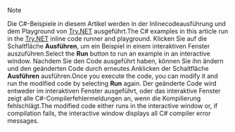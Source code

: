 
> [!NOTE]
> <span data-ttu-id="03e2b-101">Die C#-Beispiele in diesem Artikel werden in der Inlinecodeausführung und dem Playground von [Try.NET](https://try.dot.net) ausgeführt.</span><span class="sxs-lookup"><span data-stu-id="03e2b-101">The C# examples in this article run in the [Try.NET](https://try.dot.net) inline code runner and playground.</span></span> <span data-ttu-id="03e2b-102">Klicken Sie auf die Schaltfläche **Ausführen**, um ein Beispiel in einem interaktiven Fenster auszuführen.</span><span class="sxs-lookup"><span data-stu-id="03e2b-102">Select the **Run** button to run an example in an interactive window.</span></span> <span data-ttu-id="03e2b-103">Nachdem Sie den Code ausgeführt haben, können Sie ihn ändern und den geänderten Code durch erneutes Anklicken der Schaltfläche **Ausführen** ausführen.</span><span class="sxs-lookup"><span data-stu-id="03e2b-103">Once you execute the code, you can modify it and run the modified code by selecting **Run** again.</span></span> <span data-ttu-id="03e2b-104">Der geänderte Code wird entweder im interaktiven Fenster ausgeführt, oder das interaktive Fenster zeigt alle C#-Compilerfehlermeldungen an, wenn die Kompilierung fehlschlägt.</span><span class="sxs-lookup"><span data-stu-id="03e2b-104">The modified code either runs in the interactive window or, if compilation fails, the interactive window displays all C# compiler error messages.</span></span>  

